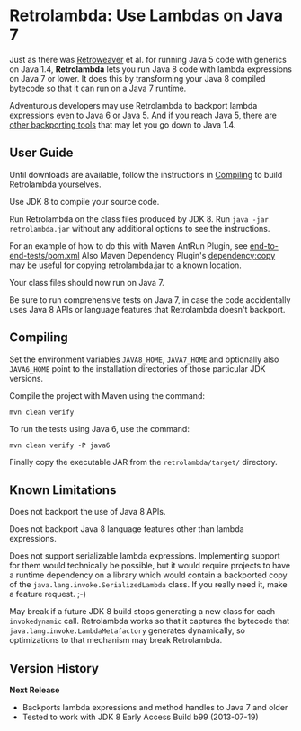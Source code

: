 
Retrolambda: Use Lambdas on Java 7
==================================

Just as there was [Retroweaver](http://retroweaver.sourceforge.net/) et al.
for running Java 5 code with generics on Java 1.4, **Retrolambda** lets you
run Java 8 code with lambda expressions on Java 7 or lower. It does this by
transforming your Java 8 compiled bytecode so that it can run on a Java 7
runtime.

Adventurous developers may use Retrolambda to backport lambda expressions
even to Java 6 or Java 5. And if you reach Java 5, there are [other
backporting tools](http://en.wikipedia.org/wiki/Java_backporting_tools)
that may let you go down to Java 1.4.


User Guide
----------

Until downloads are available, follow the instructions in
[Compiling](#compiling) to build Retrolambda yourselves.

Use JDK 8 to compile your source code.

Run Retrolambda on the class files produced by JDK 8. Run `java -jar
retrolambda.jar` without any additional options to see the instructions.

For an example of how to do this with Maven AntRun Plugin, see [end-to-end-tests/pom.xml](https://github.com/orfjackal/retrolambda/blob/master/end-to-end-tests/pom.xml)
Also Maven Dependency Plugin's [dependency:copy](http://maven.apache.org/plugins/maven-dependency-plugin/copy-mojo.html)
may be useful for copying retrolambda.jar to a known location.

Your class files should now run on Java 7.

Be sure to run comprehensive tests on Java 7, in case the code accidentally
uses Java 8 APIs or language features that Retrolambda doesn't backport.


Compiling
---------

Set the environment variables `JAVA8_HOME`, `JAVA7_HOME` and optionally
also `JAVA6_HOME` point to the installation directories of those particular
JDK versions.

Compile the project with Maven using the command:

    mvn clean verify

To run the tests using Java 6, use the command:

    mvn clean verify -P java6

Finally copy the executable JAR from the `retrolambda/target/` directory.


Known Limitations
-----------------

Does not backport the use of Java 8 APIs.

Does not backport Java 8 language features other than lambda expressions.

Does not support serializable lambda expressions. Implementing support for
them would technically be possible, but it would require projects to have a
runtime dependency on a library which would contain a backported copy of
the `java.lang.invoke.SerializedLambda` class. If you really need it, make
a feature request. ;-)

May break if a future JDK 8 build stops generating a new class for each
`invokedynamic` call. Retrolambda works so that it captures the bytecode
that `java.lang.invoke.LambdaMetafactory` generates dynamically, so
optimizations to that mechanism may break Retrolambda.


Version History
---------------

**Next Release**

- Backports lambda expressions and method handles to Java 7 and older
- Tested to work with JDK 8 Early Access Build b99 (2013-07-19)
